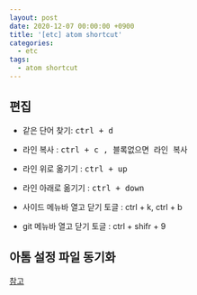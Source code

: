 ```yaml
---
layout: post
date: 2020-12-07 00:00:00 +0900
title: '[etc] atom shortcut'
categories:
  - etc
tags:
  - atom shortcut
---
```


## 편집

- 같은 단어 찾기: <kbd> ctrl + d <kbd>


- 라인 복사 : <kbd> ctrl + c <kbd> , 블록없으면 라인 복사
- 라인 위로 옮기기 : <kbd> ctrl + up <kbd>
- 라인 아래로 옮기기 : <kbd> ctrl + down <kbd>

- 사이드 메뉴바 열고 닫기 토글 : ctrl + k, ctrl + b
- git 메뉴바 열고 닫기 토글 : ctrl + shifr + 9


## 아톰 설정 파일 동기화

[참고](https://sanghaklee.tistory.com/42)
